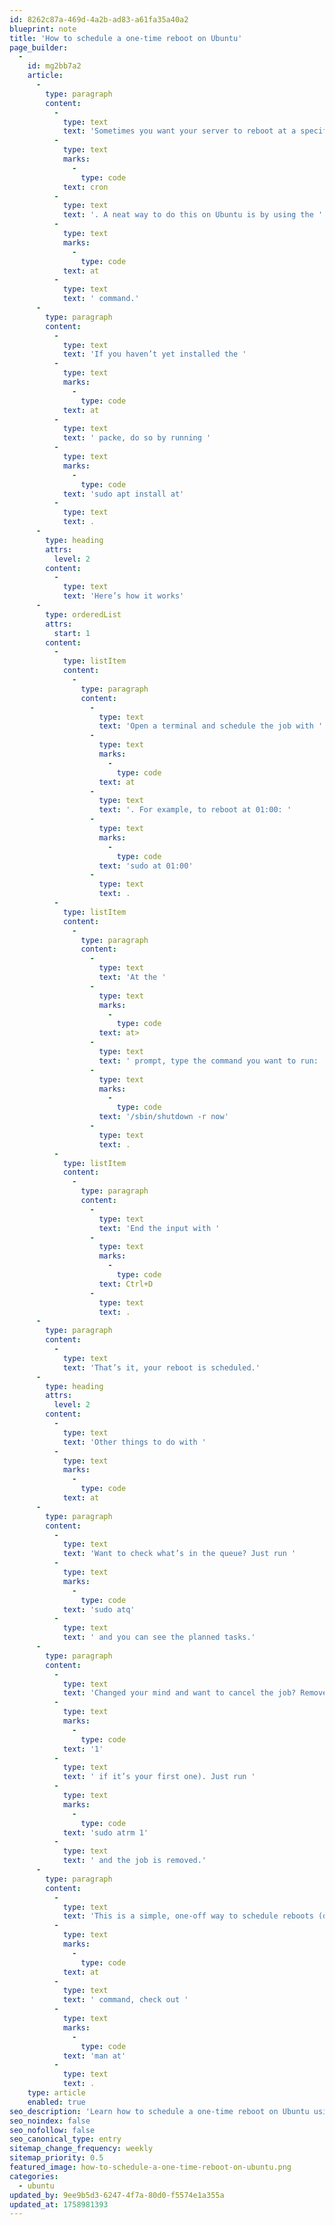 ```yaml
---
id: 8262c87a-469d-4a2b-ad83-a61fa35a40a2
blueprint: note
title: 'How to schedule a one-time reboot on Ubuntu'
page_builder:
  -
    id: mg2bb7a2
    article:
      -
        type: paragraph
        content:
          -
            type: text
            text: 'Sometimes you want your server to reboot at a specific time, just once, not on a recurring schedule like with '
          -
            type: text
            marks:
              -
                type: code
            text: cron
          -
            type: text
            text: '. A neat way to do this on Ubuntu is by using the '
          -
            type: text
            marks:
              -
                type: code
            text: at
          -
            type: text
            text: ' command.'
      -
        type: paragraph
        content:
          -
            type: text
            text: 'If you haven’t yet installed the '
          -
            type: text
            marks:
              -
                type: code
            text: at
          -
            type: text
            text: ' packe, do so by running '
          -
            type: text
            marks:
              -
                type: code
            text: 'sudo apt install at'
          -
            type: text
            text: .
      -
        type: heading
        attrs:
          level: 2
        content:
          -
            type: text
            text: 'Here’s how it works'
      -
        type: orderedList
        attrs:
          start: 1
        content:
          -
            type: listItem
            content:
              -
                type: paragraph
                content:
                  -
                    type: text
                    text: 'Open a terminal and schedule the job with '
                  -
                    type: text
                    marks:
                      -
                        type: code
                    text: at
                  -
                    type: text
                    text: '. For example, to reboot at 01:00: '
                  -
                    type: text
                    marks:
                      -
                        type: code
                    text: 'sudo at 01:00'
                  -
                    type: text
                    text: .
          -
            type: listItem
            content:
              -
                type: paragraph
                content:
                  -
                    type: text
                    text: 'At the '
                  -
                    type: text
                    marks:
                      -
                        type: code
                    text: at>
                  -
                    type: text
                    text: ' prompt, type the command you want to run: '
                  -
                    type: text
                    marks:
                      -
                        type: code
                    text: '/sbin/shutdown -r now'
                  -
                    type: text
                    text: .
          -
            type: listItem
            content:
              -
                type: paragraph
                content:
                  -
                    type: text
                    text: 'End the input with '
                  -
                    type: text
                    marks:
                      -
                        type: code
                    text: Ctrl+D
                  -
                    type: text
                    text: .
      -
        type: paragraph
        content:
          -
            type: text
            text: 'That’s it, your reboot is scheduled.'
      -
        type: heading
        attrs:
          level: 2
        content:
          -
            type: text
            text: 'Other things to do with '
          -
            type: text
            marks:
              -
                type: code
            text: at
      -
        type: paragraph
        content:
          -
            type: text
            text: 'Want to check what’s in the queue? Just run '
          -
            type: text
            marks:
              -
                type: code
            text: 'sudo atq'
          -
            type: text
            text: ' and you can see the planned tasks.'
      -
        type: paragraph
        content:
          -
            type: text
            text: 'Changed your mind and want to cancel the job? Remove it by ID (usually '
          -
            type: text
            marks:
              -
                type: code
            text: '1'
          -
            type: text
            text: ' if it’s your first one). Just run '
          -
            type: text
            marks:
              -
                type: code
            text: 'sudo atrm 1'
          -
            type: text
            text: ' and the job is removed.'
      -
        type: paragraph
        content:
          -
            type: text
            text: 'This is a simple, one-off way to schedule reboots (or any other command) without messing around with cron jobs. For more info about the '
          -
            type: text
            marks:
              -
                type: code
            text: at
          -
            type: text
            text: ' command, check out '
          -
            type: text
            marks:
              -
                type: code
            text: 'man at'
          -
            type: text
            text: .
    type: article
    enabled: true
seo_description: 'Learn how to schedule a one-time reboot on Ubuntu using the at command. A simple alternative to cron for planned restarts with easy cancel options.'
seo_noindex: false
seo_nofollow: false
seo_canonical_type: entry
sitemap_change_frequency: weekly
sitemap_priority: 0.5
featured_image: how-to-schedule-a-one-time-reboot-on-ubuntu.png
categories:
  - ubuntu
updated_by: 9ee9b5d3-6247-4f7a-80d0-f5574e1a355a
updated_at: 1758981393
---
```

